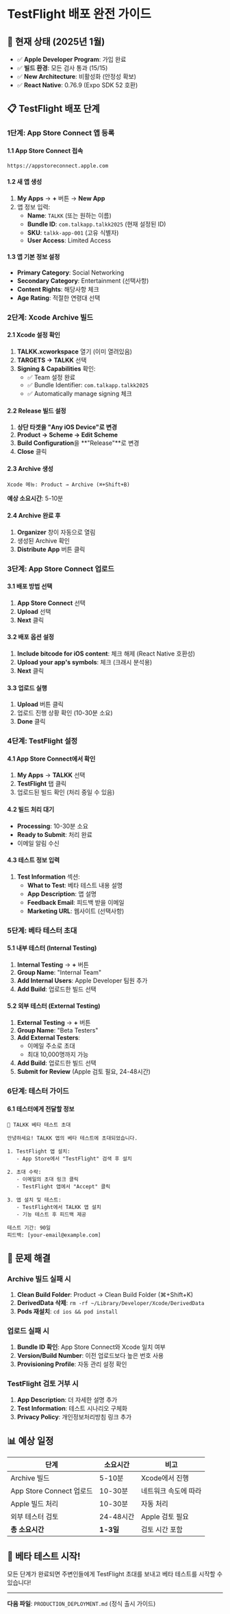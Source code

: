 # TestFlight 배포 완전 가이드

## 🎯 현재 상태 (2025년 1월)
- ✅ **Apple Developer Program**: 가입 완료
- ✅ **빌드 환경**: 모든 검사 통과 (15/15)
- ✅ **New Architecture**: 비활성화 (안정성 확보)
- ✅ **React Native**: 0.76.9 (Expo SDK 52 호환)

## 📋 TestFlight 배포 단계

### 1단계: App Store Connect 앱 등록

#### 1.1 App Store Connect 접속
```
https://appstoreconnect.apple.com
```

#### 1.2 새 앱 생성
1. **My Apps** → **+** 버튼 → **New App**
2. 앱 정보 입력:
   - **Name**: `TALKK` (또는 원하는 이름)
   - **Bundle ID**: `com.talkapp.talkk2025` (현재 설정된 ID)
   - **SKU**: `talkk-app-001` (고유 식별자)
   - **User Access**: Limited Access

#### 1.3 앱 기본 정보 설정
- **Primary Category**: Social Networking
- **Secondary Category**: Entertainment (선택사항)
- **Content Rights**: 해당사항 체크
- **Age Rating**: 적절한 연령대 선택

### 2단계: Xcode Archive 빌드

#### 2.1 Xcode 설정 확인
1. **TALKK.xcworkspace** 열기 (이미 열려있음)
2. **TARGETS → TALKK** 선택
3. **Signing & Capabilities** 확인:
   - ✅ Team 설정 완료
   - ✅ Bundle Identifier: `com.talkapp.talkk2025`
   - ✅ Automatically manage signing 체크

#### 2.2 Release 빌드 설정
1. **상단 타겟을 "Any iOS Device"로 변경**
2. **Product → Scheme → Edit Scheme**
3. **Build Configuration**을 **"Release"**로 변경
4. **Close** 클릭

#### 2.3 Archive 생성
```
Xcode 메뉴: Product → Archive (⌘+Shift+B)
```

**예상 소요시간**: 5-10분

#### 2.4 Archive 완료 후
1. **Organizer** 창이 자동으로 열림
2. 생성된 Archive 확인
3. **Distribute App** 버튼 클릭

### 3단계: App Store Connect 업로드

#### 3.1 배포 방법 선택
1. **App Store Connect** 선택
2. **Upload** 선택
3. **Next** 클릭

#### 3.2 배포 옵션 설정
1. **Include bitcode for iOS content**: 체크 해제 (React Native 호환성)
2. **Upload your app's symbols**: 체크 (크래시 분석용)
3. **Next** 클릭

#### 3.3 업로드 실행
1. **Upload** 버튼 클릭
2. 업로드 진행 상황 확인 (10-30분 소요)
3. **Done** 클릭

### 4단계: TestFlight 설정

#### 4.1 App Store Connect에서 확인
1. **My Apps** → **TALKK** 선택
2. **TestFlight** 탭 클릭
3. 업로드된 빌드 확인 (처리 중일 수 있음)

#### 4.2 빌드 처리 대기
- **Processing**: 10-30분 소요
- **Ready to Submit**: 처리 완료
- 이메일 알림 수신

#### 4.3 테스트 정보 입력
1. **Test Information** 섹션:
   - **What to Test**: 베타 테스트 내용 설명
   - **App Description**: 앱 설명
   - **Feedback Email**: 피드백 받을 이메일
   - **Marketing URL**: 웹사이트 (선택사항)

### 5단계: 베타 테스터 초대

#### 5.1 내부 테스터 (Internal Testing)
1. **Internal Testing** → **+** 버튼
2. **Group Name**: "Internal Team"
3. **Add Internal Users**: Apple Developer 팀원 추가
4. **Add Build**: 업로드한 빌드 선택

#### 5.2 외부 테스터 (External Testing)
1. **External Testing** → **+** 버튼
2. **Group Name**: "Beta Testers"
3. **Add External Testers**:
   - 이메일 주소로 초대
   - 최대 10,000명까지 가능
4. **Add Build**: 업로드한 빌드 선택
5. **Submit for Review** (Apple 검토 필요, 24-48시간)

### 6단계: 테스터 가이드

#### 6.1 테스터에게 전달할 정보
```
📱 TALKK 베타 테스트 초대

안녕하세요! TALKK 앱의 베타 테스트에 초대되었습니다.

1. TestFlight 앱 설치:
   - App Store에서 "TestFlight" 검색 후 설치

2. 초대 수락:
   - 이메일의 초대 링크 클릭
   - TestFlight 앱에서 "Accept" 클릭

3. 앱 설치 및 테스트:
   - TestFlight에서 TALKK 앱 설치
   - 기능 테스트 후 피드백 제공

테스트 기간: 90일
피드백: [your-email@example.com]
```

## 🔧 문제 해결

### Archive 빌드 실패 시
1. **Clean Build Folder**: Product → Clean Build Folder (⌘+Shift+K)
2. **DerivedData 삭제**: `rm -rf ~/Library/Developer/Xcode/DerivedData`
3. **Pods 재설치**: `cd ios && pod install`

### 업로드 실패 시
1. **Bundle ID 확인**: App Store Connect와 Xcode 일치 여부
2. **Version/Build Number**: 이전 업로드보다 높은 번호 사용
3. **Provisioning Profile**: 자동 관리 설정 확인

### TestFlight 검토 거부 시
1. **App Description**: 더 자세한 설명 추가
2. **Test Information**: 테스트 시나리오 구체화
3. **Privacy Policy**: 개인정보처리방침 링크 추가

## 📊 예상 일정

| 단계 | 소요시간 | 비고 |
|------|----------|------|
| Archive 빌드 | 5-10분 | Xcode에서 진행 |
| App Store Connect 업로드 | 10-30분 | 네트워크 속도에 따라 |
| Apple 빌드 처리 | 10-30분 | 자동 처리 |
| 외부 테스터 검토 | 24-48시간 | Apple 검토 필요 |
| **총 소요시간** | **1-3일** | 검토 시간 포함 |

## 🎉 베타 테스트 시작!

모든 단계가 완료되면 주변인들에게 TestFlight 초대를 보내고 베타 테스트를 시작할 수 있습니다!

---

**다음 파일**: `PRODUCTION_DEPLOYMENT.md` (정식 출시 가이드) 